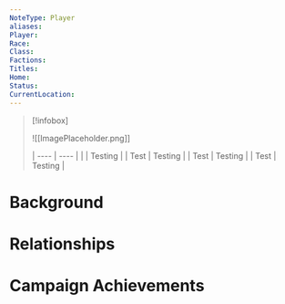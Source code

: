 ```yaml
---
NoteType: Player
aliases: 
Player: 
Race: 
Class: 
Factions: 
Titles: 
Home: 
Status: 
CurrentLocation:
---
```


> [!infobox]
> 
> ![[ImagePlaceholder.png]]
> 
> | ---- | ---- |
> |  | Testing |
> | Test | Testing |
> | Test | Testing |
> | Test | Testing |

# Background

# Relationships

# Campaign Achievements





